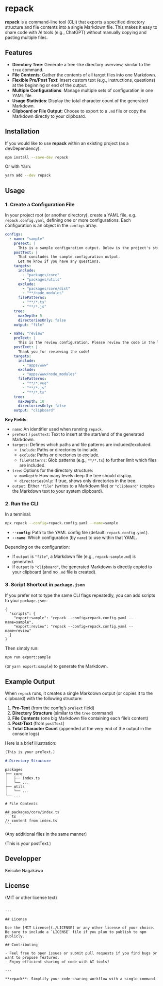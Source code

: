 # repack

**repack** is a command-line tool (CLI) that exports a specified directory structure and file contents into a single Markdown file. This makes it easy to share code with AI tools (e.g., ChatGPT) without manually copying and pasting multiple files.

## Features

- **Directory Tree**: Generate a tree-like directory overview, similar to the `tree` command.
- **File Contents**: Gather the contents of all target files into one Markdown.
- **Flexible Pre/Post Text**: Insert custom text (e.g., instructions, questions) at the beginning or end of the output.
- **Multiple Configurations**: Manage multiple sets of configuration in one YAML file.
- **Usage Statistics**: Display the total character count of the generated Markdown.
- **Clipboard or File Output**: Choose to export to a `.md` file or copy the Markdown directly to your clipboard.

## Installation

If you would like to use **repack** within an existing project (as a devDependency):

```bash
npm install --save-dev repack
```

Or with Yarn:

```bash
yarn add --dev repack
```

## Usage

### 1. Create a Configuration File

In your project root (or another directory), create a YAML file, e.g. `repack.config.yaml`, defining one or more configurations. Each configuration is an object in the `configs` array:

```yaml
configs:
  - name: "sample"
    preText: |
      This is a sample configuration output. Below is the project's structure.
    postText: |
      That concludes the sample configuration output.
      Let me know if you have any questions.
    targets:
      include:
        - "packages/core"
        - "packages/utils"
      exclude:
        - "packages/core/dist"
        - "**/node_modules"
      filePatterns:
        - "**/*.ts"
        - "**/*.js"
    tree:
      maxDepth: 5
      directoriesOnly: false
    output: "file"

  - name: "review"
    preText: |
      This is the review configuration. Please review the code in the listed directories below.
    postText: |
      Thank you for reviewing the code!
    targets:
      include:
        - "apps/www"
      exclude:
        - "apps/www/node_modules"
      filePatterns:
        - "**/*.vue"
        - "**/*.js"
        - "**/*.ts"
    tree:
      maxDepth: 10
      directoriesOnly: false
    output: "clipboard"
```

**Key Fields**:

- `name`: An identifier used when running `repack`.
- `preText` / `postText`: Text to insert at the start/end of the generated Markdown.
- `targets`: Defines which paths and file patterns are included/excluded.
  - `include`: Paths or directories to include.
  - `exclude`: Paths or directories to exclude.
  - `filePatterns`: Glob patterns (e.g., `**/*.ts`) to further limit which files are included.
- `tree`: Options for the directory structure:
  - `maxDepth`: How many levels deep the tree should display.
  - `directoriesOnly`: If true, shows only directories in the tree.
- `output`: Either `"file"` (writes to a Markdown file) or `"clipboard"` (copies the Markdown text to your system clipboard).

### 2. Run the CLI

In a terminal:

```bash
npx repack --config=repack.config.yaml --name=sample
```

- **`--config`**: Path to the YAML config file (default: `repack.config.yaml`).
- **`--name`**: Which configuration (by `name`) to use within that YAML.

Depending on the configuration:

- If `output` is `"file"`, a Markdown file (e.g., `repack-sample.md`) is generated.
- If `output` is `"clipboard"`, the generated Markdown is directly copied to your clipboard (and no `.md` file is created).

### 3. Script Shortcut in `package.json`

If you prefer not to type the same CLI flags repeatedly, you can add scripts to your `package.json`:

```jsonc
{
  "scripts": {
    "export:sample": "repack --config=repack.config.yaml --name=sample",
    "export:review": "repack --config=repack.config.yaml --name=review"
  }
}
```

Then simply run:

```bash
npm run export:sample
```

(or `yarn export:sample`) to generate the Markdown.

## Example Output

When `repack` runs, it creates a single Markdown output (or copies it to the clipboard) with the following structure:

1. **Pre-Text** (from the config’s `preText` field)
2. **Directory Structure** (similar to the `tree` command)
3. **File Contents** (one big Markdown file containing each file’s content)
4. **Post-Text** (from `postText`)
5. **Total Character Count** (appended at the very end of the output in the console logs)

Here is a brief illustration:

```markdown
(This is your preText.)

# Directory Structure
```

```
packages
├── core
│   ├── index.ts
│   └── ...
├── utils
│   └── ...
└── ...
```

````
# File Contents

## packages/core/index.ts
```ts
// content from index.ts
```
````

(Any additional files in the same manner)

(This is your postText.)

## Developper

Keisuke Nagakawa

## License

(MIT or other license text)

```

---

## License

Use the [MIT License](./LICENSE) or any other license of your choice. Be sure to include a `LICENSE` file if you plan to publish to npm publicly.

## Contributing

- Feel free to open issues or submit pull requests if you find bugs or want to propose features.
- Enjoy efficient sharing of code with AI tools!

---

**repack**: Simplify your code-sharing workflow with a single command.
```
